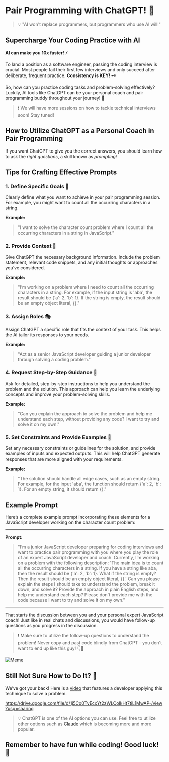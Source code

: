 # Pair Programming with ChatGPT! 🚀

> 💡 "AI won't replace programmers, but programmers who use AI will!"

## Supercharge Your Coding Practice with AI

**AI can make you 10x faster!** ⚡

To land a position as a software engineer, passing the coding interview is crucial. Most people fail their first few interviews and only succeed after deliberate, frequent practice. **Consistency is KEY!** 🗝️

So, how can you practice coding tasks and problem-solving effectively? Luckily, AI tools like ChatGPT can be your personal coach and pair programming buddy throughout your journey! 🤖

> ❗️ We will have more sessions on how to tackle technical interviews soon! Stay tuned!

## How to Utilize ChatGPT as a Personal Coach in Pair Programming

If you want ChatGPT to give you the correct answers, you should learn how to ask the _right questions_, a skill known as _prompting_!

## Tips for Crafting Effective Prompts

### 1. Define Specific Goals 🎯

Clearly define what you want to achieve in your pair programming session. For example, you might want to count all the occurring characters in a string.

**Example:**

> "I want to solve the character count problem where I count all the occurring characters in a string in JavaScript."

### 2. Provide Context 📝

Give ChatGPT the necessary background information. Include the problem statement, relevant code snippets, and any initial thoughts or approaches you’ve considered.

**Example:**

> "I’m working on a problem where I need to count all the occurring characters in a string. For example, if the input string is 'aba', the result should be {'a': 2, 'b': 1}. If the string is empty, the result should be an empty object literal, {}."

### 3. Assign Roles 🎭

Assign ChatGPT a specific role that fits the context of your task. This helps the AI tailor its responses to your needs.

**Example:**

> "Act as a senior JavaScript developer guiding a junior developer through solving a coding problem."

### 4. Request Step-by-Step Guidance 🧩

Ask for detailed, step-by-step instructions to help you understand the problem and the solution. This approach can help you learn the underlying concepts and improve your problem-solving skills.

**Example:**

> "Can you explain the approach to solve the problem and help me understand each step, without providing any code? I want to try and solve it on my own."

### 5. Set Constraints and Provide Examples 🚧

Set any necessary constraints or guidelines for the solution, and provide examples of inputs and expected outputs. This will help ChatGPT generate responses that are more aligned with your requirements.

**Example:**

> "The solution should handle all edge cases, such as an empty string. For example, for the input 'aba', the function should return {'a': 2, 'b': 1}. For an empty string, it should return {}."

## Example Prompt

Here’s a complete example prompt incorporating these elements for a JavaScript developer working on the character count problem:

---

**Prompt:**

> "I’m a junior JavaScript developer preparing for coding interviews and want to practice pair programming with you where you play the role of an expert JavaScript developer and coach. Currently, I’m working on a problem with the following description:
> 'The main idea is to count all the occurring characters in a string. If you have a string like aba, then the result should be {'a': 2, 'b': 1}. What if the string is empty? Then the result should be an empty object literal, {}.' Can you please explain the steps I should take to understand the problem, break it down, and solve it? Provide the approach in plain English steps, and help me understand each step? Please don't provide me with the code because I want to try and solve it on my own."

---

That starts the discussion between you and your personal expert JavaScript coach! Just like in real chats and discussions, you would have follow-up questions as you progress in the discussion.

> ❗️ Make sure to utilize the follow-up questions to understand the problem! Never copy and past code blindly from ChatGPT - you don't want to end up like this guy! 👇🤭

![Meme](./assets/meme.png)

[video]: https://drive.google.com/file/d/1j5Co0TvEcxYt2zWLColkHt7tiL1MwAP-/view?usp=sharing
[Claude]: https://claude.ai/

## Still Not Sure How to Do It? 🤔

We’ve got your back! Here is a [video] that features a developer applying this technique to solve a problem.

https://drive.google.com/file/d/1j5Co0TvEcxYt2zWLColkHt7tiL1MwAP-/view?usp=sharing

> 💡 ChatGPT is one of the AI options you can use. Feel free to utilize other options such as [Claude] which is becoming more and more popular.

## Remember to have fun while coding! Good luck! 🚀
